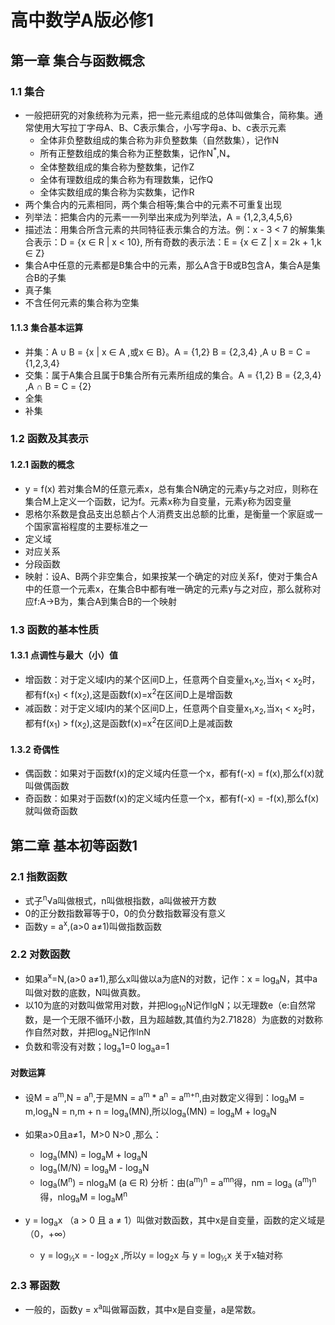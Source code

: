 # 高中数学A版必修1
## 第一章 集合与函数概念
### 1.1 集合
* 一般把研究的对象统称为元素，把一些元素组成的总体叫做集合，简称集。通常使用大写拉丁字母A、B、C表示集合，小写字母a、b、c表示元素
    * 全体非负整数组成的集合称为非负整数集（自然数集），记作N
    * 所有正整数组成的集合称为正整数集，记作N<sup>*</sup>,N<sub>+</sub>
    * 全体整数组成的集合称为整数集，记作Z
    * 全体有理数组成的集合称为有理数集，记作Q
    * 全体实数组成的集合称为实数集，记作R
* 两个集合内的元素相同，两个集合相等;集合中的元素不可重复出现
* 列举法：把集合内的元素一一列举出来成为列举法，A = {1,2,3,4,5,6}
* 描述法：用集合所含元素的共同特征表示集合的方法。例：x - 3 < 7 的解集集合表示：D = {x ∈ R | x < 10}, 所有奇数的表示法：E = {x ∈ Z | x = 2k + 1,k ∈ Z}
* 集合A中任意的元素都是B集合中的元素，那么A含于B或B包含A，集合A是集合B的子集
* 真子集
* 不含任何元素的集合称为空集
#### 1.1.3 集合基本运算
* 并集：A ∪ B = {x | x ∈ A ,或x ∈ B}。A = {1,2} B = {2,3,4} ,A ∪ B = C = {1,2,3,4}
* 交集：属于A集合且属于B集合所有元素所组成的集合。A = {1,2} B = {2,3,4} ,A ∩ B = C = {2}
* 全集
* 补集
### 1.2 函数及其表示
#### 1.2.1 函数的概念
* y = f(x) 若对集合M的任意元素x，总有集合N确定的元素y与之对应，则称在集合M上定义一个函数，记为f。元素x称为自变量，元素y称为因变量
* 恩格尔系数是食品支出总额占个人消费支出总额的比重，是衡量一个家庭或一个国家富裕程度的主要标准之一
* 定义域
* 对应关系
* 分段函数
* 映射：设A、B两个非空集合，如果按某一个确定的对应关系f，使对于集合A中的任意一个元素x，在集合B中都有唯一确定的元素y与之对应，那么就称对应f:A->B为，集合A到集合B的一个映射
### 1.3 函数的基本性质
#### 1.3.1 点调性与最大（小）值
* 增函数：对于定义域I内的某个区间D上，任意两个自变量x<sub>1</sub>,x<sub>2</sub>,当x<sub>1</sub> < x<sub>2</sub>时，都有f(x<sub>1</sub>) < f(x<sub>2</sub>),这是函数f(x)=x<sup>2</sup>在区间D上是增函数
* 减函数：对于定义域I内的某个区间D上，任意两个自变量x<sub>1</sub>,x<sub>2</sub>,当x<sub>1</sub> < x<sub>2</sub>时，都有f(x<sub>1</sub>) > f(x<sub>2</sub>),这是函数f(x)=x<sup>2</sup>在区间D上是减函数
#### 1.3.2 奇偶性
* 偶函数：如果对于函数f(x)的定义域内任意一个x，都有f(-x) = f(x),那么f(x)就叫做偶函数
* 奇函数：如果对于函数f(x)的定义域内任意一个x，都有f(-x) = -f(x),那么f(x)就叫做奇函数
## 第二章 基本初等函数1
### 2.1 指数函数
* 式子<sup>n</sup>√a叫做根式，n叫做根指数，a叫做被开方数
* 0的正分数指数幂等于0，0的负分数指数幂没有意义
* 函数y = a<sup>x</sup>,(a>0 a≠1)叫做指数函数
### 2.2 对数函数
* 如果a<sup>x</sup>=N,(a>0 a≠1),那么x叫做以a为底N的对数，记作：x = log<sub>a</sub>N，其中a叫做对数的底数，N叫做真数。
* 以10为底的对数叫做常用对数，并把log<sub>10</sub>N记作lgN；以无理数e（e:自然常数，是一个无限不循环小数，且为超越数,其值约为2.71828）为底数的对数称作自然对数，并把log<sub>e</sub>N记作lnN
* 负数和零没有对数；log<sub>a</sub>1=0    log<sub>a</sub>a=1
#### 对数运算
* 设M = a<sup>m</sup>,N = a<sup>n</sup>,于是MN = a<sup>m</sup> * a<sup>n</sup> = a<sup>m+n</sup>,由对数定义得到：log<sub>a</sub>M = m,log<sub>a</sub>N = n,m + n = log<sub>a</sub>(MN),所以log<sub>a</sub>(MN) = log<sub>a</sub>M + log<sub>a</sub>N 
* 如果a>0且a≠1，M>0 N>0 ,那么：
    * log<sub>a</sub>(MN) = log<sub>a</sub>M + log<sub>a</sub>N
    * log<sub>a</sub>(M/N) = log<sub>a</sub>M - log<sub>a</sub>N
    * log<sub>a</sub>(M<sup>n</sup>) = nlog<sub>a</sub>M (a ∈ R)  分析：由(a<sup>m</sup>)<sup>n</sup> = a<sup>mn</sup>得，nm = log<sub>a</sub> (a<sup>m</sup>)<sup>n</sup> 得，nlog<sub>a</sub>M = log<sub>a</sub>M<sup>n</sup>
    
* y = log<sub>a</sub>x （a > 0 且 a ≠ 1）叫做对数函数，其中x是自变量，函数的定义域是（0，+∞）
    * y = log<sub>½</sub>x = - log<sub>2</sub>x ,所以y = log<sub>2</sub>x 与 y = log<sub>½</sub>x 关于x轴对称
### 2.3 幂函数
* 一般的，函数y = x<sup>a</sup>叫做幂函数，其中x是自变量，a是常数。

